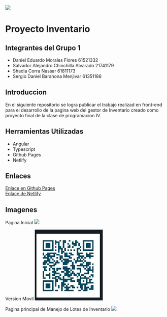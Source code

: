 ![](imagenes/Ceutec.png)

# Proyecto Inventario

## Integrantes del Grupo 1

- Daniel Eduardo Morales Flores 61521332
- Salvador Alejandro Chinchilla Alvarado 21741179
- Shadia Corra Nassar 61811173
- Sergio Daniel Barahona Menjivar 61351186

## Introduccion
En el siguiente repositorio se logra publicar el trabajo realizad en front-end para el desarrollo de la pagina web del gestor de Inventario creado como proyecto final de la clase de programacion IV.

## Herramientas Utilizadas
- Angular
- Typescript
- Github Pages
- Netlify

## Enlaces

[Enlace en Github Pages](https://srgio29.github.io/PrograIVProyectoInventario/#/) <br>
[Enlace de Netlify](https://proyecto-inventario-grupo1-progra4.netlify.app/#/) <br>

## Imagenes
Pagina Inicial
![](imagenes/Imagen3.png)

Version Movil
![](imagenes/CodigoQR.jpg)

Pagina principal de Manejo de Lotes de Inventario
![](imagenes/Imagen1.png)

